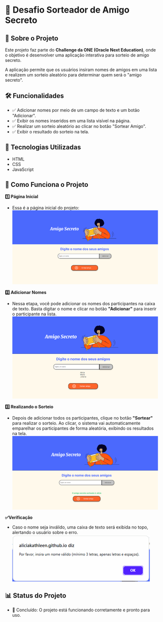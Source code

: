 # 🎉 Desafio Sorteador de Amigo Secreto

## 📌 Sobre o Projeto
Este projeto faz parte do **Challenge da ONE (Oracle Next Education)**, onde o objetivo é desenvolver uma aplicação interativa para sorteio de amigo secreto.

A aplicação permite que os usuários insiram nomes de amigos em uma lista e realizem um sorteio aleatório para determinar quem será o "amigo secreto".

## 🛠️ Funcionalidades
- ✅ Adicionar nomes por meio de um campo de texto e um botão "Adicionar".
- ✅ Exibir os nomes inseridos em uma lista visível na página.
- ✅ Realizar um sorteio aleatório ao clicar no botão "Sortear Amigo".
- ✅ Exibir o resultado do sorteio na tela.

## 🚀 Tecnologias Utilizadas
- HTML
- CSS
- JavaScript

## 📌 Como Funciona o Projeto
**1️⃣ Página Inicial**
- Essa é a página inicial do projeto:
![Tela Inicial](https://github.com/AliciaKathleen/challenge-amigo-secreto/blob/main/pagina-inicial.png)

**2️⃣ Adicionar Nomes**
- Nessa etapa, você pode adicionar os nomes dos participantes na caixa de texto. Basta digitar o nome e clicar no botão **"Adicionar"** para inserir o participante na lista.
  ![Adicionando Nomes](https://github.com/AliciaKathleen/challenge-amigo-secreto/blob/main/adicionando-nomes%20(2).png)

**3️⃣ Realizando o Sorteio**
- Depois de adicionar todos os participantes, clique no botão **"Sortear"** para realizar o sorteio. Ao clicar, o sistema vai automaticamente emparelhar os participantes de forma aleatória, exibindo os resultados na tela.
  ![Nome Sorteado](https://github.com/AliciaKathleen/challenge-amigo-secreto/blob/main/nome-sorteado.png)

 **✅Verificação**
 - Caso o nome seja inválido, uma caixa de texto será exibida no topo, alertando o usuário sobre o erro.
  ![Verificação](https://github.com/AliciaKathleen/challenge-amigo-secreto/blob/main/mensagem.png)

## 📊 Status do Projeto
- 🚀 Concluído: O projeto está funcionando corretamente e pronto para uso.


